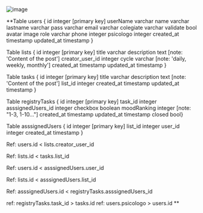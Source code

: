 ![image](https://github.com/attetorres/cuida-t-app/assets/110516703/839c21b6-2ed6-4143-bd1a-fbd8a872cf93)





**Table users {
  id integer [primary key]
  userName varchar
  name varchar 
  lastname varchar 
  pass varchar 
  email varchar 
  colegiate varchar 
  validate bool
  avatar image 
  role varchar 
  phone integer 
  psicologo integer
  created_at timestamp 
  updated_at timestamp }

Table lists { 
  id integer [primary key] 
  title varchar 
  description text [note: 'Content of the post'] 
  creator_user_id integer
  cycle varchar [note: 'daily, weekly, monthly']
  created_at timestamp 
  updated_at timestamp }

Table tasks { 
  id integer [primary key] 
  title varchar 
  description text [note: 'Content of the post']
  list_id integer 
  created_at timestamp 
  updated_at timestamp }


Table registryTasks { 
  id integer [primary key] 
  task_id integer 
  asssignedUsers_id integer 
  checkbox boolean 
  moodRanking integer [note: "1-3, 1-10..."]
  created_at timestamp 
  updated_at timestamp 
  closed bool}





Table asssignedUsers {
   id integer [primary key] 
   list_id integer
  user_id integer
  created_at timestamp }


Ref: users.id < lists.creator_user_id 

Ref: lists.id < tasks.list_id

Ref: users.id < asssignedUsers.user_id

Ref: lists.id < asssignedUsers.list_id

Ref: asssignedUsers.id  < registryTasks.asssignedUsers_id

ref: registryTasks.task_id > tasks.id
ref: users.psicologo > users.id
**
